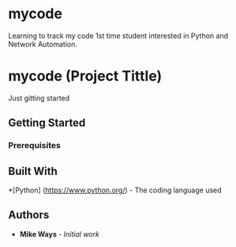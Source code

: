# mycode
Learning to track my code
1st time student interested in Python and Network Automation.
# mycode (Project Tittle)
Just gitting started
## Getting Started
### Prerequisites
## Built With
*[Python] (https://www.python.org/) - The coding language used
## Authors
* **Mike Ways** - *Initial work*
